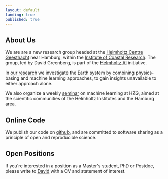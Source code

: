 ```yaml
---
layout: default
landing: true
published: true
---
```


## About Us
We are are a new research group headed at the [Helmholtz Centre Geesthacht](https://www.hzg.de/index.php.en) near Hamburg, within the [Institute of Coastal Research](https://www.hzg.de/institutes_platforms/coastal_research/index.php.en). The group, led by David Greenberg, is part of the [Helmholtz AI](https://www.helmholtz.ai/) initiative.

In [our research](research.html) we investigate the Earth system by combining physics-basing and machine learning approaches, to gain insights unavailable to either approach alone.

We also organize a weekly [seminar](seminar.html) on machine learning at HZG, aimed at the scientific communities of the Helmholtz Institutes and the Hamburg area.

## Online Code
We publish our code on [github](https://github.com/m-dml), and are committed to software sharing as a principle of open and reproducible science.

## Open Positions
If you're interested in a position as a Master's student, PhD or Postdoc, please write to [David](mailto:david.greenberg@hzg.de) with a CV and statement of interest. 
